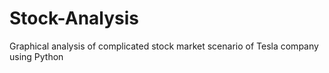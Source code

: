 # Stock-Analysis
Graphical analysis of complicated stock market scenario of Tesla company using Python
